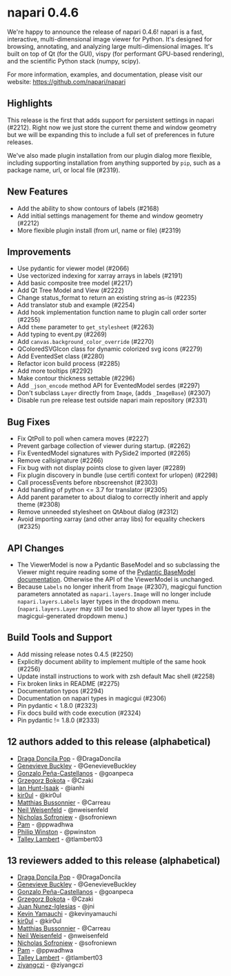 # napari 0.4.6

We're happy to announce the release of napari 0.4.6!
napari is a fast, interactive, multi-dimensional image viewer for Python.
It's designed for browsing, annotating, and analyzing large multi-dimensional
images. It's built on top of Qt (for the GUI), vispy (for performant GPU-based
rendering), and the scientific Python stack (numpy, scipy).


For more information, examples, and documentation, please visit our website:
https://github.com/napari/napari

## Highlights
This release is the first that adds support for persistent settings in napari (#2212).
Right now we just store the current theme and window geometry but we will be expanding
this to include a full set of preferences in future releases.

We've also made plugin installation from our plugin dialog more flexible, including
supporting installation from anything supported by `pip`, such as a
package name, url, or local file (#2319).


## New Features
- Add the ability to show contours of labels (#2168)
- Add initial settings management for theme and window geometry (#2212)
- More flexible plugin install (from url, name or file)  (#2319)


## Improvements
- Use pydantic for viewer model (#2066)
- Use vectorized indexing for xarray arrays in labels (#2191)
- Add basic composite tree model (#2217)
- Add Qt Tree Model and View (#2222)
- Change status_format to return an existing string as-is (#2235)
- Add translator stub and example (#2254)
- Add hook implementation function name to plugin call order sorter (#2255)
- Add `theme` parameter to `get_stylesheet` (#2263)
- Add typing to event.py (#2269)
- Add `canvas.background_color_override` (#2270)
- QColoredSVGIcon class for dynamic colorized svg icons (#2279)
- Add EventedSet class (#2280)
- Refactor icon build process (#2285)
- Add more tooltips (#2292)
- Make contour thickness settable (#2296)
- Add `_json_encode` method API for EventedModel serdes (#2297)
- Don't subclass `Layer` directly from `Image`, (adds `_ImageBase`) (#2307)
- Disable run pre release test outside napari main repository (#2331)


## Bug Fixes
- Fix QtPoll to poll when camera moves (#2227)
- Prevent garbage collection of viewer during startup. (#2262)
- Fix EventedModel signatures with PySide2 imported (#2265)
- Remove callsignature (#2266)
- Fix bug with not display points close to given layer (#2289)
- Fix plugin discovery in bundle (use certifi context for urlopen) (#2298)
- Call processEvents before nbscreenshot (#2303)
- Add handling of python <= 3.7 for translator (#2305)
- Add parent parameter to about dialog to correctly inherit and apply theme (#2308)
- Remove unneeded stylesheet on QtAbout dialog (#2312)
- Avoid importing xarray (and other array libs) for equality checkers (#2325)

## API Changes
- The ViewerModel is now a Pydantic BaseModel and so subclassing the Viewer might require
reading some of the [Pydantic BaseModel documentation](https://docs.pydantic.dev/latest/usage/models/).
Otherwise the API of the ViewerModel is unchanged.
- Because `Labels` no longer inherit from `Image` (#2307), magicgui function
  parameters annotated as `napari.layers.Image` will no longer include
  `napari.layers.Labels` layer types in the dropdown menu. (`napari.layers.Layer`
  may still be used to show all layer types in the magicgui-generated dropdown
  menu.)

## Build Tools and Support
- Add missing release notes 0.4.5 (#2250)
- Explicitly document ability to implement multiple of the same hook (#2256)
- Update install instructions to work with zsh default Mac shell (#2258)
- Fix broken links in README (#2275)
- Documentation typos (#2294)
- Documentation on napari types in magicgui (#2306)
- Pin pydantic < 1.8.0 (#2323)
- Fix docs build with code execution (#2324)
- Pin pydantic != 1.8.0 (#2333)


## 12 authors added to this release (alphabetical)

- [Draga Doncila Pop](https://github.com/napari/napari/commits?author=DragaDoncila) - @DragaDoncila
- [Genevieve Buckley](https://github.com/napari/napari/commits?author=GenevieveBuckley) - @GenevieveBuckley
- [Gonzalo Peña-Castellanos](https://github.com/napari/napari/commits?author=goanpeca) - @goanpeca
- [Grzegorz Bokota](https://github.com/napari/napari/commits?author=Czaki) - @Czaki
- [Ian Hunt-Isaak](https://github.com/napari/napari/commits?author=ianhi) - @ianhi
- [kir0ul](https://github.com/napari/napari/commits?author=kir0ul) - @kir0ul
- [Matthias Bussonnier](https://github.com/napari/napari/commits?author=Carreau) - @Carreau
- [Neil Weisenfeld](https://github.com/napari/napari/commits?author=nweisenfeld) - @nweisenfeld
- [Nicholas Sofroniew](https://github.com/napari/napari/commits?author=sofroniewn) - @sofroniewn
- [Pam](https://github.com/napari/napari/commits?author=ppwadhwa) - @ppwadhwa
- [Philip Winston](https://github.com/napari/napari/commits?author=pwinston) - @pwinston
- [Talley Lambert](https://github.com/napari/napari/commits?author=tlambert03) - @tlambert03


## 13 reviewers added to this release (alphabetical)

- [Draga Doncila Pop](https://github.com/napari/napari/commits?author=DragaDoncila) - @DragaDoncila
- [Genevieve Buckley](https://github.com/napari/napari/commits?author=GenevieveBuckley) - @GenevieveBuckley
- [Gonzalo Peña-Castellanos](https://github.com/napari/napari/commits?author=goanpeca) - @goanpeca
- [Grzegorz Bokota](https://github.com/napari/napari/commits?author=Czaki) - @Czaki
- [Juan Nunez-Iglesias](https://github.com/napari/napari/commits?author=jni) - @jni
- [Kevin Yamauchi](https://github.com/napari/napari/commits?author=kevinyamauchi) - @kevinyamauchi
- [kir0ul](https://github.com/napari/napari/commits?author=kir0ul) - @kir0ul
- [Matthias Bussonnier](https://github.com/napari/napari/commits?author=Carreau) - @Carreau
- [Neil Weisenfeld](https://github.com/napari/napari/commits?author=nweisenfeld) - @nweisenfeld
- [Nicholas Sofroniew](https://github.com/napari/napari/commits?author=sofroniewn) - @sofroniewn
- [Pam](https://github.com/napari/napari/commits?author=ppwadhwa) - @ppwadhwa
- [Talley Lambert](https://github.com/napari/napari/commits?author=tlambert03) - @tlambert03
- [ziyangczi](https://github.com/napari/napari/commits?author=ziyangczi) - @ziyangczi
